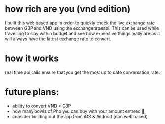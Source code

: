 # how rich are you (vnd edition)
I built this web based app in order to quickly check the live exchange rate between GBP and VND using the exchangeratesapi. This can be used while travelling to stay within budget and see how expensive things really are as it will always have the latest exchange rate to convert.

# how it works
real time api calls ensure that you get the most up to date conversation rate.

# future plans:
- ability to convert VND > GBP
- how many bowls of Pho you can buy with your amount entered 🍜
- consider building out the app from iOS & Android (non web based)
